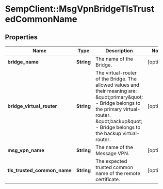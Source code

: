# SempClient::MsgVpnBridgeTlsTrustedCommonName

## Properties
Name | Type | Description | Notes
------------ | ------------- | ------------- | -------------
**bridge_name** | **String** | The name of the Bridge. | [optional] 
**bridge_virtual_router** | **String** | The virtual-router of the Bridge. The allowed values and their meaning are:      \&quot;primary\&quot; - Bridge belongs to the primary virtual-router.     \&quot;backup\&quot; - Bridge belongs to the backup virtual-router.  | [optional] 
**msg_vpn_name** | **String** | The name of the Message VPN. | [optional] 
**tls_trusted_common_name** | **String** | The expected trusted common name of the remote certificate. | [optional] 


